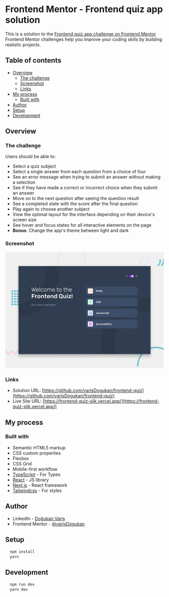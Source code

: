 # Frontend Mentor - Frontend quiz app solution

This is a solution to the [Frontend quiz app challenge on Frontend Mentor](https://www.frontendmentor.io/challenges/frontend-quiz-app-BE7xkzXQnU). Frontend Mentor challenges help you improve your coding skills by building realistic projects.

## Table of contents

- [Overview](#overview)
  - [The challenge](#the-challenge)
  - [Screenshot](#screenshot)
  - [Links](#links)
- [My process](#my-process)
  - [Built with](#built-with)
- [Author](#author)
- [Setup](#setup)
- [Development](#development)

## Overview

### The challenge

Users should be able to:

- Select a quiz subject
- Select a single answer from each question from a choice of four
- See an error message when trying to submit an answer without making a selection
- See if they have made a correct or incorrect choice when they submit an answer
- Move on to the next question after seeing the question result
- See a completed state with the score after the final question
- Play again to choose another subject
- View the optimal layout for the interface depending on their device's screen size
- See hover and focus states for all interactive elements on the page
- **Bonus**: Change the app's theme between light and dark

### Screenshot

![](./public/assets/images/preview.jpg)

### Links

- Solution URL: [https://github.com/varisDogukan/frontend-quiz](https://github.com/varisDogukan/frontend-quiz)
- Live Site URL: [https://frontend-quiz-silk.vercel.app/](https://frontend-quiz-silk.vercel.app/)

## My process

### Built with

- Semantic HTML5 markup
- CSS custom properties
- Flexbox
- CSS Grid
- Mobile-first workflow
- [TypeScript](https://www.typescriptlang.org/) - For Types
- [React](https://reactjs.org/) - JS library
- [Next.js](https://nextjs.org/) - React framework
- [Tailwindcss](https://tailwindcss.com/) - For styles

## Author

- LinkedIn - [Doğukan Variş](https://www.linkedin.com/in/dogukanvaris/)
- Frontend Mentor - [@varisDogukan](https://www.frontendmentor.io/profile/varisDogukan)

## Setup

```shell
  npm install
  yarn
```

## Development

```shell
  npm run dev
  yarn dev
```
